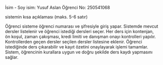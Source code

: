 İsim - Soy isim: Yusuf Aslan
Öğrenci No: 250541068


sistemin kısa açıklaması (maks. 5-6 satır)

Öğrenci sisteme öğrenci numarası ve şifresiyle giriş yapar. Sistemde mevcut dersler listelenir ve öğrenci istediği dersleri seçer. Her ders için kontenjan, ön koşul, zaman çakışması, kredi limiti ve danışman onayı kontrolleri yapılır. Kontrollerden geçen dersler seçilen dersler listesine eklenir. Öğrenci istediğinde ders çıkarabilir ve kayıt özetini onaylayarak işlemi tamamlar. Sistem, öğrencinin kurallara uygun ve doğru şekilde ders kaydı yapmasını sağlar.
